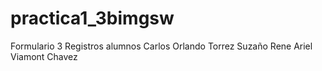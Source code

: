 # practica1_3bimgsw
Formulario 3 Registros alumnos
Carlos Orlando Torrez Suzaño
Rene Ariel Viamont Chavez


